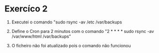 # Exercíco 2

1. Executei o comando "sudo rsync -av /etc /var/backups

2. Define o Cron para 2 minutos com o comando "2 \* \* \* \* sudo rsync -av /var/www/html /var/backups"

3) O ficheiro não foi atualizado pois o comando não funcionou
